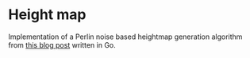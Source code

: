 # Height map

Implementation of a Perlin noise based heightmap generation algorithm from
[this blog post](http://www.float4x4.net/index.php/2010/06/generating-realistic-and-playable-terrain-height-maps/)
written in Go.

